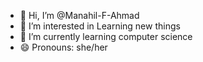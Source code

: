 - 👋 Hi, I’m @Manahil-F-Ahmad
- 👀 I’m interested in Learning new things
- 🌱 I’m currently learning computer science
- 😄 Pronouns: she/her

<!---
Manahil-F-Ahmad/Manahil-F-Ahmad is a ✨ special ✨ repository because its `README.md` (this file) appears on your GitHub profile.
You can click the Preview link to take a look at your changes.
--->
